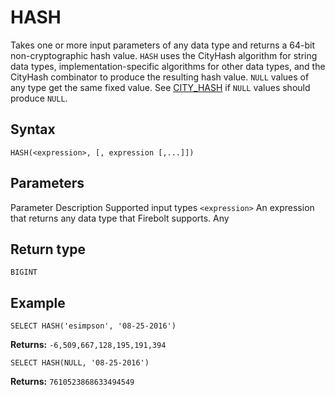 # [](#hash)HASH

Takes one or more input parameters of any data type and returns a 64-bit non-cryptographic hash value. `HASH` uses the CityHash algorithm for string data types, implementation-specific algorithms for other data types, and the CityHash combinator to produce the resulting hash value. `NULL` values of any type get the same fixed value. See [CITY\_HASH](/sql_reference/functions-reference/conditional-and-miscellaneous/city-hash.html) if `NULL` values should produce `NULL`.

## [](#syntax)Syntax

```
HASH(<expression>, [, expression [,...]])
```

## [](#parameters)Parameters

Parameter Description Supported input types `<expression>` An expression that returns any data type that Firebolt supports. Any

## [](#return-type)Return type

`BIGINT`

## [](#example)Example

```
SELECT HASH('esimpson', '08-25-2016')
```

**Returns:** `-6,509,667,128,195,191,394`

```
SELECT HASH(NULL, '08-25-2016')
```

**Returns:** `7610523868633494549`